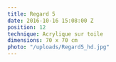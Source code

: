 ```yaml
---
title: Regard 5
date: 2016-10-16 15:08:00 Z
position: 12
technique: Acrylique sur toile
dimensions: 70 x 70 cm
photo: "/uploads/Regard5_hd.jpg"
---
```


